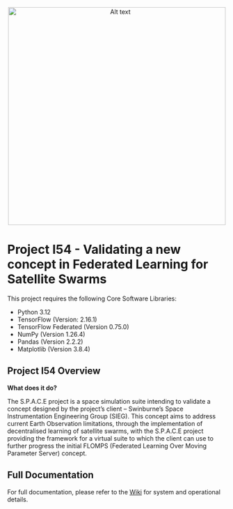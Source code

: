 <div align="center">
<img src="https://www.swinburne.edu.au/content/dam/media/brand/logo-long-full.svg" alt="Alt text" width="500"/>
</div>

# Project I54 - Validating a new concept in Federated Learning for Satellite Swarms

This project requires the following Core Software Libraries:
* Python 3.12
* TensorFlow (Version: 2.16.1)
* TensorFlow Federated (Version 0.75.0)
* NumPy (Version 1.26.4)
* Pandas (Version 2.2.2)
* Matplotlib (Version 3.8.4)

## Project I54 Overview
**What does it do?**

The S.P.A.C.E project is a space simulation suite intending to validate a concept designed by the project’s client – Swinburne’s Space Instrumentation Engineering Group (SIEG). This concept aims to address current Earth Observation limitations, through the implementation of decentralised learning of satellite swarms, with the S.P.A.C.E project providing the framework for a virtual suite to which the client can use to further progress the initial FLOMPS (Federated Learning Over Moving Parameter Server) concept. 

## Full Documentation
For full documentation, please refer to the [Wiki](https://github.com/samhallSwin/SPACE/wiki) for system and operational details.
